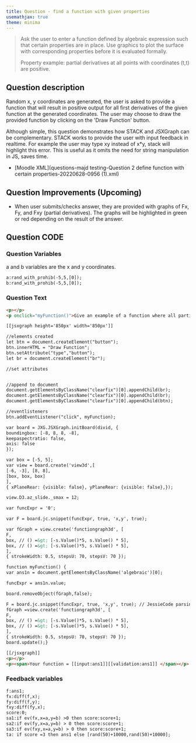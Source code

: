 ```yaml
---
title: Question - find a function with given properties
usemathjax: true
theme: minima
---
```




> Ask the user to enter a function defined by algebraic expression such that certain properties are in place. Use graphics to plot the surface with corresponding properties before it is evaluated formally.
>
> Property example: partial derivatives at all points with coordinates (t,t) are positive.

## Question description
Random x, y coordinates are generated, the user is asked to provide a function that will result in positive output for all first derivatives of the given function at the generated coordinates. The user may choose to draw the provided function by clicking on the 'Draw Function' button.

Although simple, this question demonstrates how STACK and JSXGraph can be complementary. STACK works to provide the user with input feedback in realtime. For example the user may type xy instead of x*y, stack will highlight this error. This is useful as it omits the need for string manipulation in JS, saves time.

+ [Moodle XML](questions-majd testing-Question 2 define function with certain properties-20220628-0956 (1).xml)



## Question Improvements (Upcoming)
- When user submits/checks answer, they are provided with graphs of Fx, Fy, and Fxy (partial derivatives). The graphs will be highlighted in green or red depending on the result of the answer.


## Question CODE

### Question Variables
a and b variables are the x and y coordinates.
```html
a:rand_with_prohib(-5,5,[0]);
b:rand_with_prohib(-5,5,[0]);
```

### Question Text
```html
<p></p>
<p onclick="myFunction()">Give an example of a function where all partial derivatives at the coordinates ({#a#},{#b#}) are positive<br></p>

[[jsxgraph height='850px' width='850px']]

//elements created
let btn = document.createElement("button");
btn.innerHTML = "Draw Function";
btn.setAttribute("type","button");
let br = document.createElement("br");

//set attributes


//append to document
document.getElementsByClassName("clearfix")[0].appendChild(br);
document.getElementsByClassName("clearfix")[0].appendChild(br);
document.getElementsByClassName("clearfix")[0].appendChild(btn);

//eventlisteners
btn.addEventListener("click", myFunction);

var board = JXG.JSXGraph.initBoard(divid, {
boundingbox: [-8, 8, 8, -8],
keepaspectratio: false,
axis: false
});

var box = [-5, 5];
var view = board.create('view3d',[
[-6, -3], [8, 8],
[box, box, box]
],
{ xPlaneRear: {visible: false}, yPlaneRear: {visible: false},});

view.D3.az_slide._smax = 12;

var funcExpr = '0';

var F = board.jc.snippet(funcExpr, true, 'x,y', true);

var fGraph = view.create('functiongraph3d', [
F,
box, // () =&gt; [-s.Value()*5, s.Value() * 5],
box, // () =&gt; [-s.Value()*5, s.Value() * 5],
],
{ strokeWidth: 0.5, stepsU: 70, stepsV: 70 });

function myFunction() {
var ans1n = document.getElementsByClassName('algebraic')[0];

funcExpr = ans1n.value;

board.removeObject(fGraph,false);

F = board.jc.snippet(funcExpr, true, 'x,y', true); // JessieCode parsing
fGraph =view.create('functiongraph3d', [
F,
box, // () =&gt; [-s.Value()*5, s.Value() * 5],
box, // () =&gt; [-s.Value()*5, s.Value() * 5],
],
{ strokeWidth: 0.5, stepsU: 70, stepsV: 70 });
board.update();}

[[/jsxgraph]]
<p></p>
<p><span>Your function = [[input:ans1]][[validation:ans1]] </span></p>
```

### Feedback variables
```html
f:ans1;
fx:diff(f,x);
fy:diff(f,y);
fxy:diff(fy,x);
score:0;
sa1:if ev(fx,x=a,y=b) >0 then score:score+1;
sa2:if ev(fy,x=a,y=b) > 0 then score:score+1;
sa3:if ev(fxy,x=a,y=b) > 0 then score:score+1;
ta: if score =3 then ans1 else [rand(50)+10000,rand(50)+10000];
```




